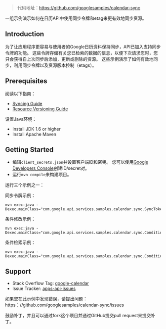 >代码地址：https://github.com/googlesamples/calendar-sync

一组示例演示如何在日历API中使用同步令牌和etag来更有效地同步资源。

## Introduction
为了让应用程序更容易与使用者的Google日历资料保持同步，API已加入支持同步令牌的功能。 这些令牌存储有关您已检索的数据的信息，以便下次请求您时，您只会获得自上次同步后添加，更新或删除的资源。 这些示例演示了如何有效地同步，利用同步令牌以及资源版本控制（etags）。

## Prerequisites
阅读以下指南：

- [Syncing Guide](https://developers.google.com/google-apps/calendar/v3/sync)
- [Resource Versioning Guide](https://developers.google.com/google-apps/calendar/v3/version-resources)

设置Java环境：

- Install JDK 1.6 or higher
- Install Apache Maven

## Getting Started

- 编辑`client_secrets.json`并设置客户端ID和密钥。 您可以使用[Google Developers Console](https://console.developers.google.com/)创建ID/secret对。
- 运行`mvn compile`来构建项目。

运行三个示例之一： 

同步令牌示例：
```
mvn exec:java -Dexec.mainClass="com.google.api.services.samples.calendar.sync.SyncTokenSample"
```
条件修改示例：
```
mvn exec:java -Dexec.mainClass="com.google.api.services.samples.calendar.sync.ConditionalModificationSample"
```
条件检索示例：
```
mvn exec:java -Dexec.mainClass="com.google.api.services.samples.calendar.sync.ConditionalRetrievalSample"
```

## Support


- Stack Overflow Tag: [google-calendar](http://stackoverflow.com/questions/tagged/google-calendar)
- Issue Tracker: [apps-api-issues](https://code.google.com/a/google.com/p/apps-api-issues/issues/list)

如果您在此示例中发现错误，请提出问题：https：//github.com/googlesamples/calendar-sync/issues

鼓励补丁，并且可以通过fork这个项目并通过GitHub提交pull request来提交补丁。

